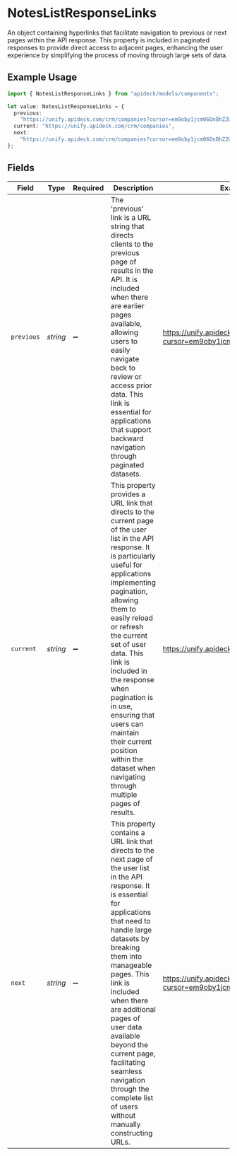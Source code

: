# NotesListResponseLinks

An object containing hyperlinks that facilitate navigation to previous or next pages within the API response. This property is included in paginated responses to provide direct access to adjacent pages, enhancing the user experience by simplifying the process of moving through large sets of data.

## Example Usage

```typescript
import { NotesListResponseLinks } from "apideck/models/components";

let value: NotesListResponseLinks = {
  previous:
    "https://unify.apideck.com/crm/companies?cursor=em9oby1jcm06OnBhZ2U6OjE%3D",
  current: "https://unify.apideck.com/crm/companies",
  next:
    "https://unify.apideck.com/crm/companies?cursor=em9oby1jcm06OnBhZ2U6OjM",
};
```

## Fields

| Field                                                                                                                                                                                                                                                                                                                                                                                                                                               | Type                                                                                                                                                                                                                                                                                                                                                                                                                                                | Required                                                                                                                                                                                                                                                                                                                                                                                                                                            | Description                                                                                                                                                                                                                                                                                                                                                                                                                                         | Example                                                                                                                                                                                                                                                                                                                                                                                                                                             |
| --------------------------------------------------------------------------------------------------------------------------------------------------------------------------------------------------------------------------------------------------------------------------------------------------------------------------------------------------------------------------------------------------------------------------------------------------- | --------------------------------------------------------------------------------------------------------------------------------------------------------------------------------------------------------------------------------------------------------------------------------------------------------------------------------------------------------------------------------------------------------------------------------------------------- | --------------------------------------------------------------------------------------------------------------------------------------------------------------------------------------------------------------------------------------------------------------------------------------------------------------------------------------------------------------------------------------------------------------------------------------------------- | --------------------------------------------------------------------------------------------------------------------------------------------------------------------------------------------------------------------------------------------------------------------------------------------------------------------------------------------------------------------------------------------------------------------------------------------------- | --------------------------------------------------------------------------------------------------------------------------------------------------------------------------------------------------------------------------------------------------------------------------------------------------------------------------------------------------------------------------------------------------------------------------------------------------- |
| `previous`                                                                                                                                                                                                                                                                                                                                                                                                                                          | *string*                                                                                                                                                                                                                                                                                                                                                                                                                                            | :heavy_minus_sign:                                                                                                                                                                                                                                                                                                                                                                                                                                  | The 'previous' link is a URL string that directs clients to the previous page of results in the API. It is included when there are earlier pages available, allowing users to easily navigate back to review or access prior data. This link is essential for applications that support backward navigation through paginated datasets.                                                                                                             | https://unify.apideck.com/crm/companies?cursor=em9oby1jcm06OnBhZ2U6OjE%3D                                                                                                                                                                                                                                                                                                                                                                           |
| `current`                                                                                                                                                                                                                                                                                                                                                                                                                                           | *string*                                                                                                                                                                                                                                                                                                                                                                                                                                            | :heavy_minus_sign:                                                                                                                                                                                                                                                                                                                                                                                                                                  | This property provides a URL link that directs to the current page of the user list in the API response. It is particularly useful for applications implementing pagination, allowing them to easily reload or refresh the current set of user data. This link is included in the response when pagination is in use, ensuring that users can maintain their current position within the dataset when navigating through multiple pages of results. | https://unify.apideck.com/crm/companies                                                                                                                                                                                                                                                                                                                                                                                                             |
| `next`                                                                                                                                                                                                                                                                                                                                                                                                                                              | *string*                                                                                                                                                                                                                                                                                                                                                                                                                                            | :heavy_minus_sign:                                                                                                                                                                                                                                                                                                                                                                                                                                  | This property contains a URL link that directs to the next page of the user list in the API response. It is essential for applications that need to handle large datasets by breaking them into manageable pages. This link is included when there are additional pages of user data available beyond the current page, facilitating seamless navigation through the complete list of users without manually constructing URLs.                     | https://unify.apideck.com/crm/companies?cursor=em9oby1jcm06OnBhZ2U6OjM                                                                                                                                                                                                                                                                                                                                                                              |